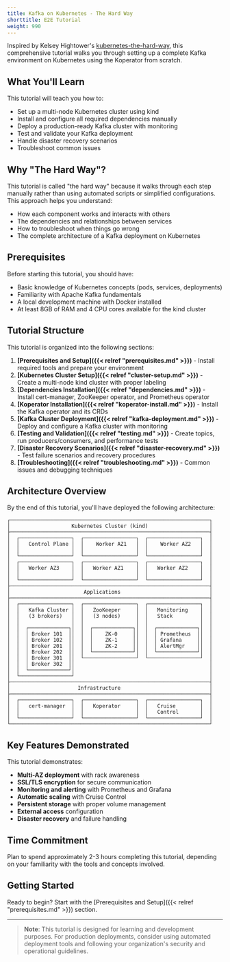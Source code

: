 ```yaml
---
title: Kafka on Kubernetes - The Hard Way
shorttitle: E2E Tutorial
weight: 990
---
```


Inspired by Kelsey Hightower's [kubernetes-the-hard-way](https://github.com/kelseyhightower/kubernetes-the-hard-way), this comprehensive tutorial walks you through setting up a complete Kafka environment on Kubernetes using the Koperator from scratch.

## What You'll Learn

This tutorial will teach you how to:

- Set up a multi-node Kubernetes cluster using kind
- Install and configure all required dependencies manually
- Deploy a production-ready Kafka cluster with monitoring
- Test and validate your Kafka deployment
- Handle disaster recovery scenarios
- Troubleshoot common issues

## Why "The Hard Way"?

This tutorial is called "the hard way" because it walks through each step manually rather than using automated scripts or simplified configurations. This approach helps you understand:

- How each component works and interacts with others
- The dependencies and relationships between services
- How to troubleshoot when things go wrong
- The complete architecture of a Kafka deployment on Kubernetes

## Prerequisites

Before starting this tutorial, you should have:

- Basic knowledge of Kubernetes concepts (pods, services, deployments)
- Familiarity with Apache Kafka fundamentals
- A local development machine with Docker installed
- At least 8GB of RAM and 4 CPU cores available for the kind cluster

## Tutorial Structure

This tutorial is organized into the following sections:

1. **[Prerequisites and Setup]({{< relref "prerequisites.md" >}})** - Install required tools and prepare your environment
2. **[Kubernetes Cluster Setup]({{< relref "cluster-setup.md" >}})** - Create a multi-node kind cluster with proper labeling
3. **[Dependencies Installation]({{< relref "dependencies.md" >}})** - Install cert-manager, ZooKeeper operator, and Prometheus operator
4. **[Koperator Installation]({{< relref "koperator-install.md" >}})** - Install the Kafka operator and its CRDs
5. **[Kafka Cluster Deployment]({{< relref "kafka-deployment.md" >}})** - Deploy and configure a Kafka cluster with monitoring
6. **[Testing and Validation]({{< relref "testing.md" >}})** - Create topics, run producers/consumers, and performance tests
7. **[Disaster Recovery Scenarios]({{< relref "disaster-recovery.md" >}})** - Test failure scenarios and recovery procedures
8. **[Troubleshooting]({{< relref "troubleshooting.md" >}})** - Common issues and debugging techniques

## Architecture Overview

By the end of this tutorial, you'll have deployed the following architecture:

```
┌─────────────────────────────────────────────────────────────────┐
│                    Kubernetes Cluster (kind)                    │
├─────────────────────────────────────────────────────────────────┤
│  ┌─────────────────┐  ┌─────────────────┐  ┌─────────────────┐  │
│  │   Control Plane │  │    Worker AZ1   │  │    Worker AZ2   │  │
│  │                 │  │                 │  │                 │  │
│  └─────────────────┘  └─────────────────┘  └─────────────────┘  │
│  ┌─────────────────┐  ┌─────────────────┐  ┌─────────────────┐  │
│  │   Worker AZ3    │  │   Worker AZ1    │  │   Worker AZ2    │  │
│  │                 │  │                 │  │                 │  │
│  └─────────────────┘  └─────────────────┘  └─────────────────┘  │
├─────────────────────────────────────────────────────────────────┤
│                        Applications                             │
├─────────────────────────────────────────────────────────────────┤
│  ┌─────────────────┐  ┌─────────────────┐  ┌─────────────────┐  │
│  │   Kafka Cluster │  │   ZooKeeper     │  │   Monitoring    │  │
│  │   (3 brokers)   │  │   (3 nodes)     │  │   Stack         │  │
│  │                 │  │                 │  │                 │  │
│  │  ┌─────────────┐│  │  ┌─────────────┐│  │  ┌─────────────┐│  │
│  │  │ Broker 101  ││  │  │    ZK-0     ││  │  │ Prometheus  ││  │
│  │  │ Broker 102  ││  │  │    ZK-1     ││  │  │ Grafana     ││  │
│  │  │ Broker 201  ││  │  │    ZK-2     ││  │  │ AlertMgr    ││  │
│  │  │ Broker 202  ││  │  └─────────────┘│  │  └─────────────┘│  │
│  │  │ Broker 301  ││  └─────────────────┘  └─────────────────┘  │
│  │  │ Broker 302  ││                                            │
│  │  └─────────────┘│                                            │
│  └─────────────────┘                                            │
├─────────────────────────────────────────────────────────────────┤
│                      Infrastructure                             │
├─────────────────────────────────────────────────────────────────┤
│  ┌─────────────────┐  ┌─────────────────┐  ┌─────────────────┐  │
│  │   cert-manager  │  │   Koperator     │  │   Cruise        │  │
│  │                 │  │                 │  │   Control       │  │
│  └─────────────────┘  └─────────────────┘  └─────────────────┘  │
└─────────────────────────────────────────────────────────────────┘
```

## Key Features Demonstrated

This tutorial demonstrates:

- **Multi-AZ deployment** with rack awareness
- **SSL/TLS encryption** for secure communication
- **Monitoring and alerting** with Prometheus and Grafana
- **Automatic scaling** with Cruise Control
- **Persistent storage** with proper volume management
- **External access** configuration
- **Disaster recovery** and failure handling

## Time Commitment

Plan to spend approximately 2-3 hours completing this tutorial, depending on your familiarity with the tools and concepts involved.

## Getting Started

Ready to begin? Start with the [Prerequisites and Setup]({{< relref "prerequisites.md" >}}) section.

---

> **Note**: This tutorial is designed for learning and development purposes. For production deployments, consider using automated deployment tools and following your organization's security and operational guidelines.
